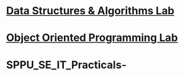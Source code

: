 #  [Data Structures & Algorithms Lab](DSA)
# [Object Oriented Programming Lab](OOP)
# SPPU_SE_IT_Practicals-
